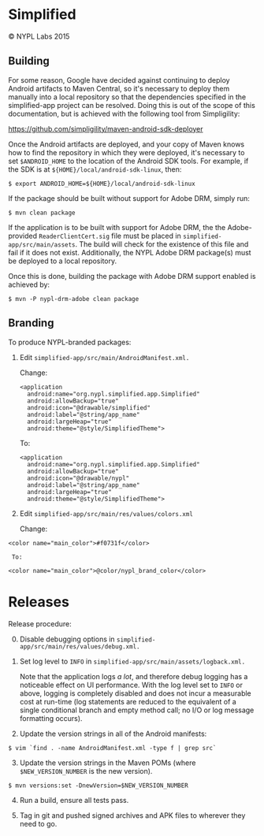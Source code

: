 Simplified
==========

© NYPL Labs 2015

## Building

For some reason, Google have decided against continuing to deploy
Android artifacts to Maven Central, so it's necessary to deploy
them manually into a local repository so that the dependencies
specified in the simplified-app project can be resolved. Doing this
is out of the scope of this documentation, but is achieved with
the following tool from Simpligility:

https://github.com/simpligility/maven-android-sdk-deployer

Once the Android artifacts are deployed, and your copy of Maven
knows how to find the repository in which they were deployed, it's
necessary to set `$ANDROID_HOME` to the location of the Android SDK
tools. For example, if the SDK is at `${HOME}/local/android-sdk-linux`,
then:

```
$ export ANDROID_HOME=${HOME}/local/android-sdk-linux
```

If the package should be built without support for Adobe DRM,
simply run:

```
$ mvn clean package
```

If the application is to be built with support for Adobe DRM, the
the Adobe-provided `ReaderClientCert.sig` file must be placed in
`simplified-app/src/main/assets`. The build will check for the
existence of this file and fail if it does not exist. Additionally,
the NYPL Adobe DRM package(s) must be deployed to a local repository.

Once this is done, building the package with Adobe DRM support
enabled is achieved by:

```
$ mvn -P nypl-drm-adobe clean package
```

## Branding

To produce NYPL-branded packages:

  1. Edit `simplified-app/src/main/AndroidManifest.xml.`

     Change:

      ```
      <application
        android:name="org.nypl.simplified.app.Simplified"
        android:allowBackup="true"
        android:icon="@drawable/simplified"
        android:label="@string/app_name"
        android:largeHeap="true"
        android:theme="@style/SimplifiedTheme">
      ```

     To:

      ```
      <application
        android:name="org.nypl.simplified.app.Simplified"
        android:allowBackup="true"
        android:icon="@drawable/nypl"
        android:label="@string/app_name"
        android:largeHeap="true"
        android:theme="@style/SimplifiedTheme">
      ```

  2. Edit `simplified-app/src/main/res/values/colors.xml`

     Change:

```
<color name="main_color">#f0731f</color>
```

     To:

```
<color name="main_color">@color/nypl_brand_color</color>
```

# Releases

Release procedure:

  0. Disable debugging options in `simplified-app/src/main/res/values/debug.xml.`

  1. Set log level to `INFO` in `simplified-app/src/main/assets/logback.xml.`

     Note that the application logs *a lot*, and therefore debug
     logging has a noticeable effect on UI performance. With the log
     level set to `INFO` or above, logging is completely disabled
     and does not incur a measurable cost at run-time (log statements
     are reduced to the equivalent of a single conditional branch and
     empty method call; no I/O or log message formatting occurs).

  2. Update the version strings in all of the Android manifests:

```
$ vim `find . -name AndroidManifest.xml -type f | grep src`
```

  3. Update the version strings in the Maven POMs (where
     `$NEW_VERSION_NUMBER` is the new version).

```
$ mvn versions:set -DnewVersion=$NEW_VERSION_NUMBER
```

  4. Run a build, ensure all tests pass.

  5. Tag in git and pushed signed archives and APK files to wherever
     they need to go.

